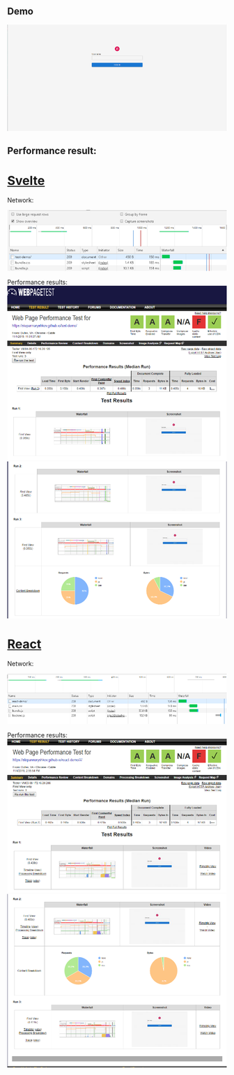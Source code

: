## Demo

[![Watch the video](img/app.png)](https://drive.google.com/file/d/1ZMs54N_0Q5FxgjuUGCd8uRVIhd9Xao20/view?usp=sharing)

## Performance result:

# [Svelte](https://github.com/StepanNaryshkov/movie-api/tree/svelte)
Network:

![from network tan](img/svelte/network.png)

Performance results:
![webpagetest](img/svelte/first-view-svelte.png)
![webpagetest](img/svelte/first-view-svelte-2.png)

# [React](https://github.com/StepanNaryshkov/movie-api/tree/react)
Network:

![from network tan](img/react/react-network.png)

Performance results:
![webpagetest](img/react/first-view-react.png)
![webpagetest](img/react/first-view-react-2.png)
